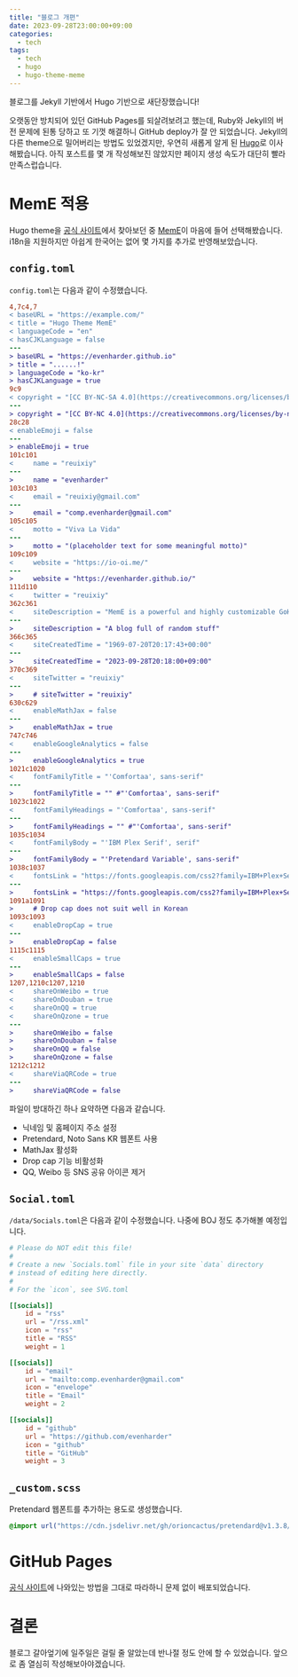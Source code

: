 ```yaml
---
title: "블로그 개편"
date: 2023-09-28T23:00:00+09:00
categories:
  - tech
tags:
  - tech
  - hugo
  - hugo-theme-meme
---
```


블로그를 Jekyll 기반에서 Hugo 기반으로 새단장했습니다!

오랫동안 방치되어 있던 GitHub Pages를 되살려보려고 했는데, Ruby와 Jekyll의 버전 문제에 된통 당하고 또 기껏 해결하니 GitHub deploy가 잘 안 되었습니다. Jekyll의 다른 theme으로 밀어버리는 방법도 있었겠지만, 우연히 새롭게 알게 된 [Hugo](https://gohugo.io/)로 이사해봤습니다. 아직 포스트를 몇 개 작성해보진 않았지만 페이지 생성 속도가 대단히 빨라 만족스럽습니다.

# MemE 적용
Hugo theme을 [공식 사이트](https://themes.gohugo.io/)에서 찾아보던 중 [MemE](https://github.com/reuixiy/hugo-theme-meme)이 마음에 들어 선택해봤습니다. i18n을 지원하지만 아쉽게 한국어는 없어 몇 가지를 추가로 반영해보았습니다.

## `config.toml`
`config.toml`는 다음과 같이 수정했습니다.

```diff
4,7c4,7
< baseURL = "https://example.com/"
< title = "Hugo Theme MemE"
< languageCode = "en"
< hasCJKLanguage = false
---
> baseURL = "https://evenharder.github.io"
> title = "......!"
> languageCode = "ko-kr"
> hasCJKLanguage = true
9c9
< copyright = "[CC BY-NC-SA 4.0](https://creativecommons.org/licenses/by-nc-sa/4.0/deed.en)"
---
> copyright = "[CC BY-NC 4.0](https://creativecommons.org/licenses/by-nc/4.0/deed.ko)"
28c28
< enableEmoji = false
---
> enableEmoji = true
101c101
<     name = "reuixiy"
---
>     name = "evenharder"
103c103
<     email = "reuixiy@gmail.com"
---
>     email = "comp.evenharder@gmail.com"
105c105
<     motto = "Viva La Vida"
---
>     motto = "(placeholder text for some meaningful motto)"
109c109
<     website = "https://io-oi.me/"
---
>     website = "https://evenharder.github.io/"
111d110
<     twitter = "reuixiy"
362c361
<     siteDescription = "MemE is a powerful and highly customizable GoHugo theme for personal blogs."
---
>     siteDescription = "A blog full of random stuff"
366c365
<     siteCreatedTime = "1969-07-20T20:17:43+00:00"
---
>     siteCreatedTime = "2023-09-28T20:18:00+09:00"
370c369
<     siteTwitter = "reuixiy"
---
>     # siteTwitter = "reuixiy"
630c629
<     enableMathJax = false
---
>     enableMathJax = true
747c746
<     enableGoogleAnalytics = false
---
>     enableGoogleAnalytics = true
1021c1020
<     fontFamilyTitle = "'Comfortaa', sans-serif"
---
>     fontFamilyTitle = "" #"'Comfortaa', sans-serif"
1023c1022
<     fontFamilyHeadings = "'Comfortaa', sans-serif"
---
>     fontFamilyHeadings = "" #"'Comfortaa', sans-serif"
1035c1034
<     fontFamilyBody = "'IBM Plex Serif', serif"
---
>     fontFamilyBody = "'Pretendard Variable', sans-serif"
1038c1037
<     fontsLink = "https://fonts.googleapis.com/css2?family=IBM+Plex+Serif:ital,wght@0,400;0,500;0,700;1,400;1,700&family=Source+Code+Pro:ital,wght@0,400;0,700;1,400;1,700&family=Comfortaa:wght@700&display=swap"
---
>     fontsLink = "https://fonts.googleapis.com/css2?family=IBM+Plex+Serif:ital,wght@0,400;0,500;0,700;1,400;1,700&family=Source+Code+Pro:ital,wght@0,400;0,700;1,400;1,700&family=Comfortaa:wght@700&family=Noto+Sans+KR:wght@400;500;700&display=swap"
1091a1091
>     # Drop cap does not suit well in Korean
1093c1093
<     enableDropCap = true
---
>     enableDropCap = false
1115c1115
<     enableSmallCaps = true
---
>     enableSmallCaps = false
1207,1210c1207,1210
<     shareOnWeibo = true
<     shareOnDouban = true
<     shareOnQQ = true
<     shareOnQzone = true
---
>     shareOnWeibo = false
>     shareOnDouban = false
>     shareOnQQ = false
>     shareOnQzone = false
1212c1212
<     shareViaQRCode = true
---
>     shareViaQRCode = false
```

파일이 방대하긴 하나 요약하면 다음과 같습니다.

- 닉네임 및 홈페이지 주소 설정
- Pretendard, Noto Sans KR 웹폰트 사용
- MathJax 활성화
- Drop cap 기능 비활성화
- QQ, Weibo 등 SNS 공유 아이콘 제거

## `Social.toml`
`/data/Socials.toml`은 다음과 같이 수정했습니다. 나중에 BOJ 정도 추가해볼 예정입니다.

```toml
# Please do NOT edit this file!
#
# Create a new `Socials.toml` file in your site `data` directory
# instead of editing here directly.
#
# For the `icon`, see SVG.toml

[[socials]]
    id = "rss"
    url = "/rss.xml"
    icon = "rss"
    title = "RSS"
    weight = 1

[[socials]]
    id = "email"
    url = "mailto:comp.evenharder@gmail.com"
    icon = "envelope"
    title = "Email"
    weight = 2

[[socials]]
    id = "github"
    url = "https://github.com/evenharder"
    icon = "github"
    title = "GitHub"
    weight = 3
```

## `_custom.scss`

Pretendard 웹폰트를 추가하는 용도로 생성했습니다.

```scss
@import url("https://cdn.jsdelivr.net/gh/orioncactus/pretendard@v1.3.8/dist/web/variable/pretendardvariable-dynamic-subset.css");
```
# GitHub Pages
[공식 사이트](https://gohugo.io/hosting-and-deployment/hosting-on-github/)에 나와있는 방법을 그대로 따라하니 문제 없이 배포되었습니다.

# 결론
블로그 갈아엎기에 일주일은 걸릴 줄 알았는데 반나절 정도 안에 할 수 있었습니다. 앞으로 좀 열심히 작성해보아야겠습니다.
